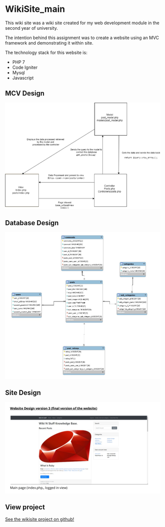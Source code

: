 # WikiSite_main
This wiki site was a wiki site created for my web development module in the second year of university. 

The intention behind this assignment was to create a website using an MVC framework and demonstrating it within site. 

The technology stack for this website is:
* PHP 7
* Code Igniter
* Mysql
* Javascript

## MCV Design
 ![MVC Design](images/MVC.png)
 
## Database Design
 ![Database desgin](images/database.png)
 
## Site Design
 ![Site Design](images/siteimage.png)

## View project
[See the wikisite project on github!](https://github.com/AlexMarriott/WikiSite)
